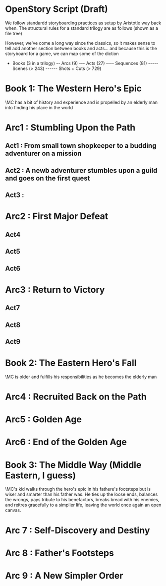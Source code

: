 OpenStory Script (Draft)
=
We follow standardd storyboarding practices as setup by Aristotle way back when. The structural rules for a standard trilogy are as follows (shown as a file tree)

However, we've come a long way since the classics, so it makes sense to tell add another section between books and acts... and because this is the storyboard for a game, we can map some of the diction

- Books (3 in a trilogy)
-- Arcs (9)
--- Acts (27)
---- Sequences (81)
----- Scenes (> 243)
------ Shots + Cuts (> 729)

Book 1: The Western Hero's Epic
==
\MC has a bit of history and experience and is propelled by an elderly man into finding his place in the world

# Arc1 : Stumbling Upon the Path

## Act1 : From small town shopkeeper to a budding adventurer on a mission

## Act2 : A newb adventurer stumbles upon a guild and goes on the first quest

## Act3 : 

# Arc2 : First Major Defeat

## Act4

## Act5

## Act6

# Arc3 : Return to Victory

## Act7

## Act8

## Act9

Book 2: The Eastern Hero's Fall
==
\MC is older and fulfills his responsibilities as he becomes the elderly man

# Arc4 : Recruited Back on the Path

# Arc5 : Golden Age

# Arc6 : End of the Golden Age

Book 3: The Middle Way (Middle Eastern, I guess)
==
\MC's kid walks through the hero's epic in his fathere's footsteps but is wiser and smarter than his father was. He ties up the loose ends, balances the wrongs, pays tribute to his benefactors, breaks bread with his enemies, and reitres gracefully to a simplier life, leaving the world once again an open canvas.

# Arc 7 : Self-Discovery and Destiny

# Arc 8 : Father's Footsteps

# Arc 9 : A New Simpler Order